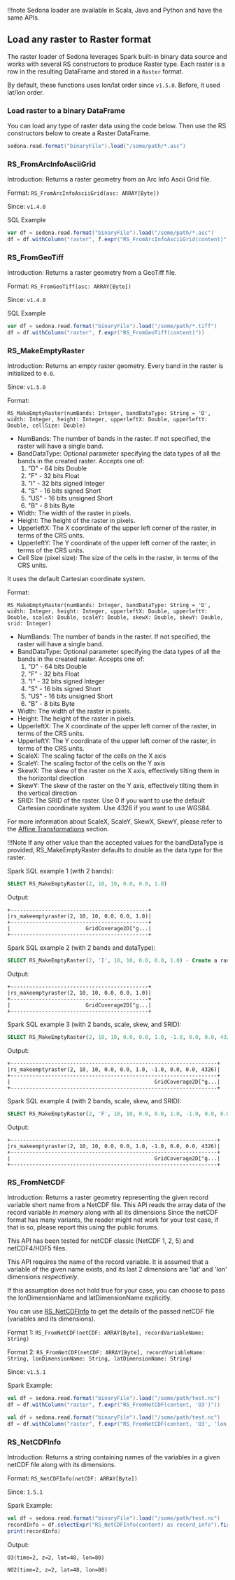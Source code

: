 !!!note
	Sedona loader are available in Scala, Java and Python and have the same APIs.

## Load any raster to Raster format

The raster loader of Sedona leverages Spark built-in binary data source and works with several RS constructors to produce Raster type. Each raster is a row in the resulting DataFrame and stored in a `Raster` format.

By default, these functions uses lon/lat order since `v1.5.0`. Before, it used lat/lon order.

### Load raster to a binary DataFrame

You can load any type of raster data using the code below. Then use the RS constructors below to create a Raster DataFrame.

```scala
sedona.read.format("binaryFile").load("/some/path/*.asc")
```

### RS_FromArcInfoAsciiGrid

Introduction: Returns a raster geometry from an Arc Info Ascii Grid file.

Format: `RS_FromArcInfoAsciiGrid(asc: ARRAY[Byte])`

Since: `v1.4.0`

SQL Example

```scala
var df = sedona.read.format("binaryFile").load("/some/path/*.asc")
df = df.withColumn("raster", f.expr("RS_FromArcInfoAsciiGrid(content)"))
```

### RS_FromGeoTiff

Introduction: Returns a raster geometry from a GeoTiff file.

Format: `RS_FromGeoTiff(asc: ARRAY[Byte])`

Since: `v1.4.0`

SQL Example

```scala
var df = sedona.read.format("binaryFile").load("/some/path/*.tiff")
df = df.withColumn("raster", f.expr("RS_FromGeoTiff(content)"))
```

### RS_MakeEmptyRaster

Introduction: Returns an empty raster geometry. Every band in the raster is initialized to `0.0`.

Since: `v1.5.0`

Format:

```
RS_MakeEmptyRaster(numBands: Integer, bandDataType: String = 'D', width: Integer, height: Integer, upperleftX: Double, upperleftY: Double, cellSize: Double)
```

* NumBands: The number of bands in the raster. If not specified, the raster will have a single band.
* BandDataType: Optional parameter specifying the data types of all the bands in the created raster.
Accepts one of:
    1. "D" - 64 bits Double
    2. "F" - 32 bits Float
    3. "I" - 32 bits signed Integer
    4. "S" - 16 bits signed Short
    5. "US" - 16 bits unsigned Short
    6. "B" - 8 bits Byte
* Width: The width of the raster in pixels.
* Height: The height of the raster in pixels.
* UpperleftX: The X coordinate of the upper left corner of the raster, in terms of the CRS units.
* UpperleftY: The Y coordinate of the upper left corner of the raster, in terms of the CRS units.
* Cell Size (pixel size): The size of the cells in the raster, in terms of the CRS units.

It uses the default Cartesian coordinate system.

Format:

```
RS_MakeEmptyRaster(numBands: Integer, bandDataType: String = 'D', width: Integer, height: Integer, upperleftX: Double, upperleftY: Double, scaleX: Double, scaleY: Double, skewX: Double, skewY: Double, srid: Integer)
```

* NumBands: The number of bands in the raster. If not specified, the raster will have a single band.
* BandDataType: Optional parameter specifying the data types of all the bands in the created raster.
Accepts one of:
    1. "D" - 64 bits Double
    2. "F" - 32 bits Float
    3. "I" - 32 bits signed Integer
    4. "S" - 16 bits signed Short
    5. "US" - 16 bits unsigned Short
    6. "B" - 8 bits Byte
* Width: The width of the raster in pixels.
* Height: The height of the raster in pixels.
* UpperleftX: The X coordinate of the upper left corner of the raster, in terms of the CRS units.
* UpperleftY: The Y coordinate of the upper left corner of the raster, in terms of the CRS units.
* ScaleX: The scaling factor of the cells on the X axis
* ScaleY: The scaling factor of the cells on the Y axis
* SkewX: The skew of the raster on the X axis, effectively tilting them in the horizontal direction
* SkewY: The skew of the raster on the Y axis, effectively tilting them in the vertical direction
* SRID: The SRID of the raster. Use 0 if you want to use the default Cartesian coordinate system. Use 4326 if you want to use WGS84.

For more information about ScaleX, ScaleY, SkewX, SkewY, please refer to the [Affine Transformations](Raster-affine-transformation.md) section.

!!!Note
    If any other value than the accepted values for the bandDataType is provided, RS_MakeEmptyRaster defaults to double as the data type for the raster.

Spark SQL example 1 (with 2 bands):

```sql
SELECT RS_MakeEmptyRaster(2, 10, 10, 0.0, 0.0, 1.0)
```

Output:

```
+--------------------------------------------+
|rs_makeemptyraster(2, 10, 10, 0.0, 0.0, 1.0)|
+--------------------------------------------+
|                        GridCoverage2D["g...|
+--------------------------------------------+
```

Spark SQL example 2 (with 2 bands and dataType):

```sql
SELECT RS_MakeEmptyRaster(2, 'I', 10, 10, 0.0, 0.0, 1.0) - Create a raster with integer datatype
```

Output:

```
+--------------------------------------------+
|rs_makeemptyraster(2, 10, 10, 0.0, 0.0, 1.0)|
+--------------------------------------------+
|                        GridCoverage2D["g...|
+--------------------------------------------+
```

Spark SQL example 3 (with 2 bands, scale, skew, and SRID):

```sql
SELECT RS_MakeEmptyRaster(2, 10, 10, 0.0, 0.0, 1.0, -1.0, 0.0, 0.0, 4326)
```

Output:

```
+------------------------------------------------------------------+
|rs_makeemptyraster(2, 10, 10, 0.0, 0.0, 1.0, -1.0, 0.0, 0.0, 4326)|
+------------------------------------------------------------------+
|                                              GridCoverage2D["g...|
+------------------------------------------------------------------+
```

Spark SQL example 4 (with 2 bands, scale, skew, and SRID):

```sql
SELECT RS_MakeEmptyRaster(2, 'F', 10, 10, 0.0, 0.0, 1.0, -1.0, 0.0, 0.0, 4326) - Create a raster with float datatype
```

Output:
```
+------------------------------------------------------------------+
|rs_makeemptyraster(2, 10, 10, 0.0, 0.0, 1.0, -1.0, 0.0, 0.0, 4326)|
+------------------------------------------------------------------+
|                                              GridCoverage2D["g...|
+------------------------------------------------------------------+
```

### RS_FromNetCDF

Introduction: Returns a raster geometry representing the given record variable short name from a NetCDF file.
This API reads the array data of the record variable *in memory* along with all its dimensions
Since the netCDF format has many variants, the reader might not work for your test case, if that is so, please report this using the public forums.

This API has been tested for netCDF classic (NetCDF 1, 2, 5) and netCDF4/HDF5 files.

This API requires the name of the record variable. It is assumed that a variable of the given name exists, and its last 2 dimensions are 'lat' and 'lon' dimensions *respectively*.

If this assumption does not hold true for your case, you can choose to pass the lonDimensionName and latDimensionName explicitly.

You can use [RS_NetCDFInfo](#rs_netcdfinfo) to get the details of the passed netCDF file (variables and its dimensions).

Format 1: `RS_FromNetCDF(netCDF: ARRAY[Byte], recordVariableName: String)`

Format 2: `RS_FromNetCDF(netCDF: ARRAY[Byte], recordVariableName: String, lonDimensionName: String, latDimensionName: String)`

Since: `v1.5.1`

Spark Example:

```scala
val df = sedona.read.format("binaryFile").load("/some/path/test.nc")
df = df.withColumn("raster", f.expr("RS_FromNetCDF(content, 'O3')"))
```

```scala
val df = sedona.read.format("binaryFile").load("/some/path/test.nc")
df = df.withColumn("raster", f.expr("RS_FromNetCDF(content, 'O3', 'lon', 'lat')"))
```

### RS_NetCDFInfo

Introduction: Returns a string containing names of the variables in a given netCDF file along with its dimensions.

Format: `RS_NetCDFInfo(netCDF: ARRAY[Byte])`

Since: `1.5.1`

Spark Example:

```scala
val df = sedona.read.format("binaryFile").load("/some/path/test.nc")
recordInfo = df.selectExpr("RS_NetCDFInfo(content) as record_info").first().getString(0)
print(recordInfo)
```

Output:

```text
O3(time=2, z=2, lat=48, lon=80)

NO2(time=2, z=2, lat=48, lon=80)
```
